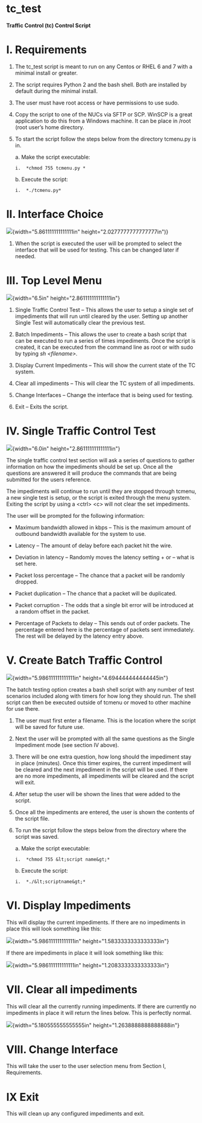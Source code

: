 # tc_test
**Traffic Control (tc) Control Script**

I. Requirements
===============

1.  The tc\_test script is meant to run on any Centos or RHEL 6 and 7
    with a minimal install or greater.

2.  The script requires Python 2 and the bash shell. Both are installed
    by default during the minimal install.

3.  The user must have root access or have permissions to use sudo.

4.  Copy the script to one of the NUCs via SFTP or SCP. WinSCP is a
    great application to do this from a Windows machine. It can be place
    in /root (root user’s home directory.

5.  To start the script follow the steps below from the directory
    tcmenu.py is in.

    a.  Make the script executable:

        i.  *chmod 755 tcmenu.py *

    b.  Execute the script:

        i.  *./tcmenu.py*

II. Interface Choice
====================

![](media/image1.png){width="5.861111111111111in" height="2.0277777777777777in")}


1.  When the script is executed the user will be prompted to select the
    interface that will be used for testing. This can be changed later
    if needed.

III. Top Level Menu
===================

![](media/image2.png){width="6.5in" height="2.861111111111111in"}

1.  Single Traffic Control Test – This allows the user to setup a single
    set of impediments that will run until cleared by the user. Setting
    up another Single Test will automatically clear the previous test.

2.  Batch Impediments – This allows the user to create a bash script
    that can be executed to run a series of times impediments. Once the
    script is created, it can be executed from the command line as root
    or with sudo by typing *sh &lt;filename&gt;.*

3.  Display Current Impediments – This will show the current state of
    the TC system.

4.  Clear all impediments – This will clear the TC system of
    all impediments.

5.  Change Interfaces – Change the interface that is being used
    for testing.

6.  Exit – Exits the script.

IV. Single Traffic Control Test
===============================

![](media/image3.png){width="6.0in" height="2.861111111111111in"}

The single traffic control test section will ask a series of questions
to gather information on how the impediments should be set up. Once all
the questions are answered it will produce the commands that are being
submitted for the users reference.

The impediments will continue to run until they are stopped through
tcmenu, a new single test is setup, or the script is exited through the
menu system. Exiting the script by using a &lt;ctrl&gt; &lt;c&gt; will
not clear the set impediments.

The user will be prompted for the following information:

-   Maximum bandwidth allowed in kbps – This is the maximum amount of
    outbound bandwidth available for the system to use.

-   Latency – The amount of delay before each packet hit the wire.

-   Deviation in latency – Randomly moves the latency setting + or –
    what is set here.

-   Packet loss percentage – The chance that a packet will be
    randomly dropped.

-   Packet duplication – The chance that a packet will be duplicated.

-   Packet corruption - The odds that a single bit error will be
    introduced at a random offset in the packet.

-   Percentage of Packets to delay – This sends out of order packets.
    The percentage entered here is the percentage of packets
    sent immediately. The rest will be delayed by the latency
    entry above.

V. Create Batch Traffic Control
===============================

![](media/image4.png){width="5.986111111111111in"
height="4.694444444444445in"}

The batch testing option creates a bash shell script with any number of
test scenarios included along with timers for how long they should run.
The shell script can then be executed outside of tcmenu or moved to
other machine for use there.

1.  The user must first enter a filename. This is the location where the
    script will be saved for future use.

2.  Next the user will be prompted with all the same questions as the
    Single Impediment mode (see section IV above).

3.  There will be one extra question, how long should the impediment
    stay in place (minutes). Once this timer expires, the current
    impediment will be cleared and the next impediment in the script
    will be used. If there are no more impediments, all impediments will
    be cleared and the script will exit.

4.  After setup the user will be shown the lines that were added to
    the script.

5.  Once all the impediments are entered, the user is shown the contents
    of the script file.

6.  To run the script follow the steps below from the directory where
    the script was saved.

    a.  Make the script executable:

        i.  *chmod 755 &lt;script name&gt;*

    b.  Execute the script:

        i.  *./&lt;scriptname&gt;*

VI. Display Impediments
=======================

This will display the current impediments. If there are no impediments
in place this will look something like this:

![](media/image5.png){width="5.986111111111111in"
height="1.5833333333333333in"}

If there are impediments in place it will look something like this:

![](media/image6.png){width="5.986111111111111in"
height="1.2083333333333333in"}

VII. Clear all impediments
==========================

This will clear all the currently running impediments. If there are
currently no impediments in place it will return the lines below. This
is perfectly normal.

![](media/image7.png){width="5.180555555555555in"
height="1.2638888888888888in"}

VIII. Change Interface
======================

This will take the user to the user selection menu from Section I,
Requirements.

IX Exit
=======

This will clean up any configured impediments and exit.
